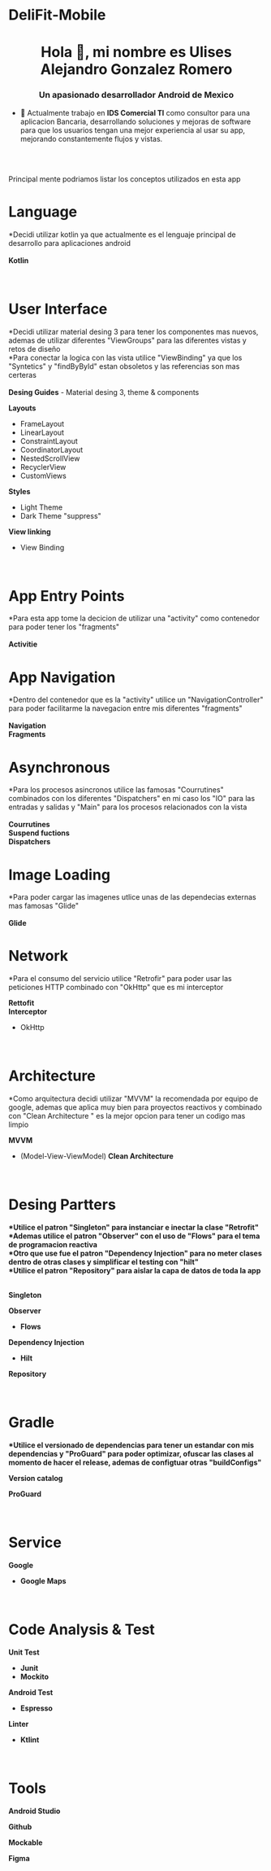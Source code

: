 # DeliFit-Mobile

<h1 align="center">Hola 👋, mi nombre es Ulises Alejandro Gonzalez Romero</h1>
<h3 align="center">Un apasionado desarrollador Android de Mexico</h3>

- 🔭 Actualmente trabajo en **IDS Comercial TI** como consultor para una aplicacion Bancaria, desarrollando soluciones y mejoras de software para que los usuarios tengan una mejor experiencia al usar su app, mejorando constantemente flujos y vistas.

<br/><br/>

Principal mente podriamos listar los conceptos utilizados en esta app

<h1>Language</h1>

*Decidi utilizar kotlin ya que actualmente es el lenguaje principal de desarrollo para aplicaciones android
<br/><br/>
<b>Kotlin</b>

<br/>

<h1>User Interface</h1>
*Decidi utilizar material desing 3 para tener los componentes mas nuevos, ademas de utilizar diferentes "ViewGroups" para las diferentes vistas y retos de diseño
<br/>
*Para conectar la logica con las vista utilice "ViewBinding" ya que los "Syntetics" y "findByById" estan obsoletos y las referencias son mas certeras
<br/><br/>
<b>Desing Guides</b>
- Material desing 3, theme & components

<b>Layouts</b>
- FrameLayout
- LinearLayout
- ConstraintLayout
- CoordinatorLayout
- NestedScrollView
- RecyclerView
- CustomViews

<b>Styles</b>
- Light Theme
- Dark Theme "suppress"

<b>View linking</b>
- View Binding

<br/>

<h1>App Entry Points</h1>
*Para esta app tome la decicion de utilizar una "activity" como contenedor para poder tener los "fragments"
<br/><br/>
<b>Activitie</b>

<br/>

<h1>App Navigation</h1>
*Dentro del contenedor que es la "activity" utilice un "NavigationController" para poder facilitarme la navegacion entre mis diferentes "fragments"
<br/><br/>
<b>Navigation</b>
<br/>
<b>Fragments</b>

<br/>

<h1>Asynchronous</h1>
*Para los procesos asincronos utilice las famosas "Courrutines" combinados con los diferentes "Dispatchers" en mi caso los "IO" para las entradas y salidas y "Main" para los procesos relacionados con la vista
<br/><br/>
<b>Courrutines</b>
<br/>
<b>Suspend fuctions</b>
<br/>
<b>Dispatchers</b>

<br/>

<h1>Image Loading</h1>
*Para poder cargar las imagenes utlice unas de las dependecias externas mas famosas "Glide"
<br/><br/>
<b>Glide</b>

<br/>

<h1>Network</h1>
*Para el consumo del servicio utilice "Retrofir" para poder usar las peticiones HTTP combinado con "OkHttp" que es mi interceptor

<b>Rettofit</b>
<br/>
<b>Interceptor</b>
- OkHttp

<br/>

<h1>Architecture</h1>
*Como arquitectura decidi utilizar "MVVM" la recomendada por equipo de google, ademas que aplica muy bien para proyectos reactivos y combinado con "Clean Architecture " es la mejor opcion para tener un codigo mas limpio

<b>MVVM</b>
- (Model-View-ViewModel)
<b>Clean Architecture<b>

<br/>

<h1>Desing Partters</h1>
*Utilice el patron "Singleton" para instanciar e inectar la clase "Retrofit"
<br/>
*Ademas utilice el patron "Observer" con el uso de "Flows" para el tema de programacion reactiva
<br/>
*Otro que use fue el patron "Dependency Injection" para no meter clases dentro de otras clases y simplificar el testing con "hilt" 
<br/>
*Utilice el patron "Repository" para aislar la capa de datos de toda la app
<br/><br/>

<b>Singleton</b>

<b>Observer</b>
- Flows

<b>Dependency Injection</b>
- Hilt

<b>Repository</b>

<br/>

<h1>Gradle</h1>
*Utilice el versionado de dependencias para tener un estandar con mis dependencias y "ProGuard" para poder optimizar, ofuscar las clases al momento de hacer el release, ademas de configtuar otras "buildConfigs"

<b>Version catalog</b>

<b>ProGuard</b>

<br/>

<h1>Service</h1>

<b>Google</b>
- Google Maps

<br/>

<h1>Code Analysis & Test</h1>

<b>Unit Test</b>
- Junit
- Mockito

<b>Android Test</b>
- Espresso

<b>Linter</b>
- Ktlint

<br/>

<h1>Tools</h1>

<b>Android Studio</b>

<b>Github</b>

<b>Mockable</b>

<b>Figma</b>

